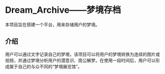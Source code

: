 # Dream_Archive——梦境存档

本项目旨在搭建一个平台，用来存储用户的梦境。

## 介绍

用户可以通过文字记录自己的梦境，该项目可以将用户的梦境转换为连续的图片或视频，并通过梦境分析用户的潜意识、周公解梦。在使用一段时间后，用户可以形成属于自己的与众不同的“梦境展览馆”。

